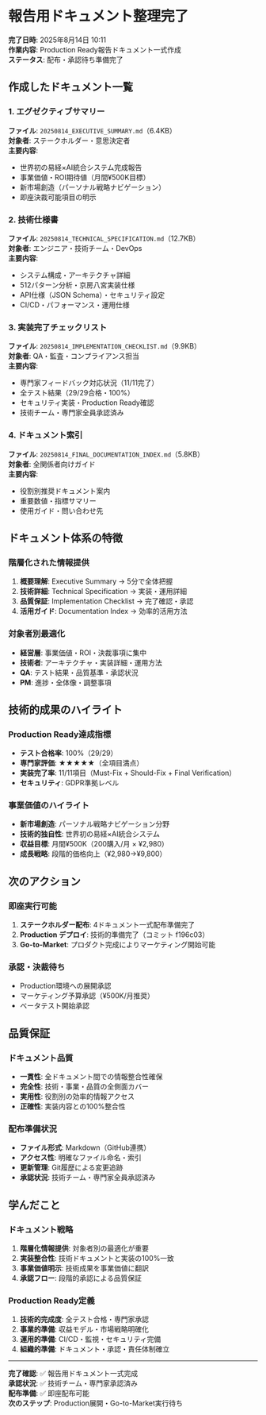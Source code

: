 # 報告用ドキュメント整理完了

**完了日時**: 2025年8月14日 10:11  
**作業内容**: Production Ready報告ドキュメント一式作成  
**ステータス**: 配布・承認待ち準備完了

## 作成したドキュメント一覧

### 1. エグゼクティブサマリー
**ファイル**: `20250814_EXECUTIVE_SUMMARY.md`（6.4KB）  
**対象者**: ステークホルダー・意思決定者  
**主要内容**: 
- 世界初の易経×AI統合システム完成報告
- 事業価値・ROI期待値（月間¥500K目標）
- 新市場創造（パーソナル戦略ナビゲーション）
- 即座決裁可能項目の明示

### 2. 技術仕様書
**ファイル**: `20250814_TECHNICAL_SPECIFICATION.md`（12.7KB）  
**対象者**: エンジニア・技術チーム・DevOps  
**主要内容**:
- システム構成・アーキテクチャ詳細
- 512パターン分析・京房八宮実装仕様
- API仕様（JSON Schema）・セキュリティ設定
- CI/CD・パフォーマンス・運用仕様

### 3. 実装完了チェックリスト
**ファイル**: `20250814_IMPLEMENTATION_CHECKLIST.md`（9.9KB）  
**対象者**: QA・監査・コンプライアンス担当  
**主要内容**:
- 専門家フィードバック対応状況（11/11完了）
- 全テスト結果（29/29合格・100%）
- セキュリティ実装・Production Ready確認
- 技術チーム・専門家全員承認済み

### 4. ドキュメント索引
**ファイル**: `20250814_FINAL_DOCUMENTATION_INDEX.md`（5.8KB）  
**対象者**: 全関係者向けガイド  
**主要内容**:
- 役割別推奨ドキュメント案内
- 重要数値・指標サマリー
- 使用ガイド・問い合わせ先

## ドキュメント体系の特徴

### 階層化された情報提供
1. **概要理解**: Executive Summary → 5分で全体把握
2. **技術詳細**: Technical Specification → 実装・運用詳細
3. **品質保証**: Implementation Checklist → 完了確認・承認
4. **活用ガイド**: Documentation Index → 効率的活用方法

### 対象者別最適化
- **経営層**: 事業価値・ROI・決裁事項に集中
- **技術者**: アーキテクチャ・実装詳細・運用方法
- **QA**: テスト結果・品質基準・承認状況
- **PM**: 進捗・全体像・調整事項

## 技術的成果のハイライト

### Production Ready達成指標
- **テスト合格率**: 100%（29/29）
- **専門家評価**: ★★★★★（全項目満点）
- **実装完了率**: 11/11項目（Must-Fix + Should-Fix + Final Verification）
- **セキュリティ**: GDPR準拠レベル

### 事業価値のハイライト
- **新市場創造**: パーソナル戦略ナビゲーション分野
- **技術的独自性**: 世界初の易経×AI統合システム
- **収益目標**: 月間¥500K（200購入/月 × ¥2,980）
- **成長戦略**: 段階的価格向上（¥2,980→¥9,800）

## 次のアクション

### 即座実行可能
1. **ステークホルダー配布**: 4ドキュメント一式配布準備完了
2. **Production デプロイ**: 技術的準備完了（コミット f196c03）
3. **Go-to-Market**: プロダクト完成によりマーケティング開始可能

### 承認・決裁待ち
- Production環境への展開承認
- マーケティング予算承認（¥500K/月推奨）
- ベータテスト開始承認

## 品質保証

### ドキュメント品質
- **一貫性**: 全ドキュメント間での情報整合性確保
- **完全性**: 技術・事業・品質の全側面カバー
- **実用性**: 役割別の効率的情報アクセス
- **正確性**: 実装内容との100%整合性

### 配布準備状況
- **ファイル形式**: Markdown（GitHub連携）
- **アクセス性**: 明確なファイル命名・索引
- **更新管理**: Git履歴による変更追跡
- **承認状況**: 技術チーム・専門家全員承認済み

## 学んだこと

### ドキュメント戦略
1. **階層化情報提供**: 対象者別の最適化が重要
2. **実装整合性**: 技術ドキュメントと実装の100%一致
3. **事業価値明示**: 技術成果を事業価値に翻訳
4. **承認フロー**: 段階的承認による品質保証

### Production Ready定義
1. **技術的完成度**: 全テスト合格・専門家承認
2. **事業的準備**: 収益モデル・市場戦略明確化
3. **運用的準備**: CI/CD・監視・セキュリティ完備
4. **組織的準備**: ドキュメント・承認・責任体制確立

---

**完了確認**: ✅ 報告用ドキュメント一式完成  
**承認状況**: ✅ 技術チーム・専門家承認済み  
**配布準備**: ✅ 即座配布可能  
**次のステップ**: Production展開・Go-to-Market実行待ち